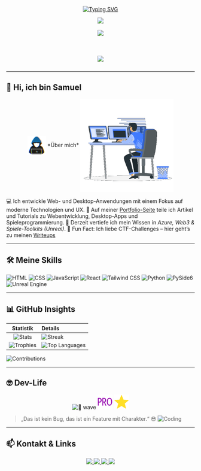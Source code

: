 <p align="center">
  <a href="https://samuel-mencke.gitbook.io">
    <img src="https://readme-typing-svg.herokuapp.com?font=Fira+Code&duration=2500&pause=500&color=1FF773&center=true&vCenter=true&width=435&height=60&lines=Besuche+mein+Portfolio+!" alt="Typing SVG">
  </a>
</p>

<p align="center">
  <img src="https://readme-typing-svg.herokuapp.com?font=Orbitron&pause=1000&color=27F76A&width=360&lines=%E2%96%91W%E2%96%91E%E2%96%91L%E2%96%91C%E2%96%91O%E2%96%91M%E2%96%91E+%E2%96%91I%E2%96%91N%E2%96%91+%E2%96%91S%E2%96%91A%E2%96%91M%E2%96%91U%E2%96%91E%E2%96%91L%E2%96%91!" />
</p>

<p align="center">
  <img src="https://visitor-badge.laobi.icu/badge?page_id=Samuel-Mencke.Samuel-Mencke" />
</p>

<h1 align="center">
  <img src="https://readme-typing-svg.herokuapp.com/?font=Righteous&size=35&center=true&vCenter=true&width=500&height=70&duration=4000&lines=Hi+There!+%F0%9F%91%8B;+I'm+Samuel+Mencke!;" />
</h1>

---

## 👋 Hi, ich bin Samuel

<p align="center">
  <picture>
    <img src="https://github.com/0xAbdulKhalid/0xAbdulKhalid/raw/main/assets/mdImages/about_me.gif" width="50px" align="center">
  </picture>
  *Über mich*

  <picture>
    <img src="https://github.com/0xAbdulKhalid/0xAbdulKhalid/raw/main/assets/mdImages/Right_Side.gif" width="250px" align="center">
  </picture>
</p>

💻 Ich entwickle Web- und Desktop-Anwendungen mit einem Fokus auf moderne Technologien und UX.
📔 Auf meiner [Portfolio-Seite](https://samuel-mencke.gitbook.io) teile ich Artikel und Tutorials zu Webentwicklung, Desktop-Apps und Spieleprogrammierung.
🌱 Derzeit vertiefe ich mein Wissen in *Azure, Web3 & Spiele-Toolkits (Unreal)*.
🎯 Fun Fact: Ich liebe CTF-Challenges – hier geht’s zu meinen [Writeups](https://github.com/samuel-mencke/Writeups-and-Walkthroughs)

---

## 🛠️ Meine Skills

![HTML](https://img.shields.io/badge/-HTML5-E34F26?logo=html5\&logoColor=fff)
![CSS](https://img.shields.io/badge/-CSS3-1572B6?logo=css3\&logoColor=fff)
![JavaScript](https://img.shields.io/badge/-JavaScript-F7DF1E?logo=javascript\&logoColor=000)
![React](https://img.shields.io/badge/-React-61DAFB?logo=react\&logoColor=000)
![Tailwind CSS](https://img.shields.io/badge/-Tailwind_CSS-06B6D4?logo=tailwind-css\&logoColor=fff)
![Python](https://img.shields.io/badge/-Python-3776AB?logo=python\&logoColor=fff)
![PySide6](https://img.shields.io/badge/-PySide6-41CD52?logo=qt\&logoColor=fff)
![Unreal Engine](https://img.shields.io/badge/-Unreal_Engine-0E1128?logo=unrealengine\&logoColor=fff)

---

## 📊 GitHub Insights

|                                                    Statistik                                                   | Details                                                                                                                          |
| :------------------------------------------------------------------------------------------------------------: | :------------------------------------------------------------------------------------------------------------------------------- |
| ![Stats](https://github-readme-stats.vercel.app/api?username=Samuel-Mencke\&show_icons=true\&theme=tokyonight) | ![Streak](https://github-readme-streak-stats.herokuapp.com/?user=Samuel-Mencke\&theme=tokyonight)                                |
|    ![Trophies](https://github-profile-trophy.vercel.app/?username=Samuel-Mencke\&theme=tokyonight\&column=4)   | ![Top Languages](https://github-readme-stats.vercel.app/api/top-langs/?username=Samuel-Mencke\&layout=compact\&theme=tokyonight) |

![Contributions](https://ghchart.rshah.org/Samuel-Mencke)

---

## 🤓 Dev-Life

<p align="center">
  <img src="https://cdn.jsdelivr.net/gh/Readme-Workflows/Readme-Icons@main/icons/gifs/wave.gif" width="40" alt="👋 wave">
  <img src="https://raw.githubusercontent.com/Yovenzor/animated-github-badges/master/assets/pro.gif" width="40" alt="GitHub Pro">
  <img src="https://raw.githubusercontent.com/acervenky/animated-github-badges/master/assets/starbadge.gif" width="40" alt="Star">
</p>

> „Das ist kein Bug, das ist ein Feature mit Charakter.“ 😎 <img src="https://cdn.jsdelivr.net/gh/Readme-Workflows/Readme-Icons@main/icons/gifs/wave.gif" width="32" alt="Coding">

---

## 📫 Kontakt & Links

<div align="center"> 
  <a href="mailto:Samuelmencke31@gmail.com">
    <img src="https://img.shields.io/badge/Email-D14836?style=for-the-badge&logo=gmail&logoColor=fff" />
  </a>
  <a href="https://medium.com/@samuel-mencke">
    <img src="https://img.shields.io/badge/Medium-000010?style=for-the-badge&logo=medium&logoColor=fff" />
  </a>
  <a href="https://samuel-mencke.gitbook.io">
    <img src="https://img.shields.io/badge/Portfolio-FF5722?style=for-the-badge&logo=todoist&logoColor=fff" />
  </a>
  <a href="https://twitter.com/samuelmencke">
    <img src="https://img.shields.io/badge/Twitter-1DA1F2?style=for-the-badge&logo=twitter&logoColor=fff" />
  </a>
</div>
